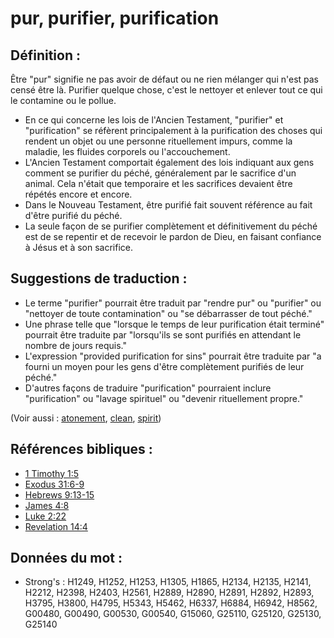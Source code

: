 # pur, purifier, purification

## Définition :

Être "pur" signifie ne pas avoir de défaut ou ne rien mélanger qui n'est pas censé être là. Purifier quelque chose, c'est le nettoyer et enlever tout ce qui le contamine ou le pollue.

* En ce qui concerne les lois de l'Ancien Testament, "purifier" et "purification" se réfèrent principalement à la purification des choses qui rendent un objet ou une personne rituellement impurs, comme la maladie, les fluides corporels ou l'accouchement.
* L'Ancien Testament comportait également des lois indiquant aux gens comment se purifier du péché, généralement par le sacrifice d'un animal. Cela n'était que temporaire et les sacrifices devaient être répétés encore et encore.
* Dans le Nouveau Testament, être purifié fait souvent référence au fait d'être purifié du péché.
* La seule façon de se purifier complètement et définitivement du péché est de se repentir et de recevoir le pardon de Dieu, en faisant confiance à Jésus et à son sacrifice.

## Suggestions de traduction :

* Le terme "purifier" pourrait être traduit par "rendre pur" ou "purifier" ou "nettoyer de toute contamination" ou "se débarrasser de tout péché."
* Une phrase telle que "lorsque le temps de leur purification était terminé" pourrait être traduite par "lorsqu'ils se sont purifiés en attendant le nombre de jours requis."
* L'expression "provided purification for sins" pourrait être traduite par "a fourni un moyen pour les gens d'être complètement purifiés de leur péché."
* D'autres façons de traduire "purification" pourraient inclure "purification" ou "lavage spirituel" ou "devenir rituellement propre."

(Voir aussi : [atonement](../kt/atonement.md), [clean](../kt/clean.md), [spirit](../kt/spirit.md))

## Références bibliques :

* [1 Timothy 1:5](rc://en/tn/help/1ti/01/05)
* [Exodus 31:6-9](rc://en/tn/help/exo/31/06)
* [Hebrews 9:13-15](rc://en/tn/help/heb/09/13)
* [James 4:8](rc://en/tn/help/jas/04/08)
* [Luke 2:22](rc://en/tn/help/luk/02/22)
* [Revelation 14:4](rc://en/tn/help/rev/14/04)

## Données du mot :

* Strong's : H1249, H1252, H1253, H1305, H1865, H2134, H2135, H2141, H2212, H2398, H2403, H2561, H2889, H2890, H2891, H2892, H2893, H3795, H3800, H4795, H5343, H5462, H6337, H6884, H6942, H8562, G00480, G00490, G00530, G00540, G15060, G25110, G25120, G25130, G25140
